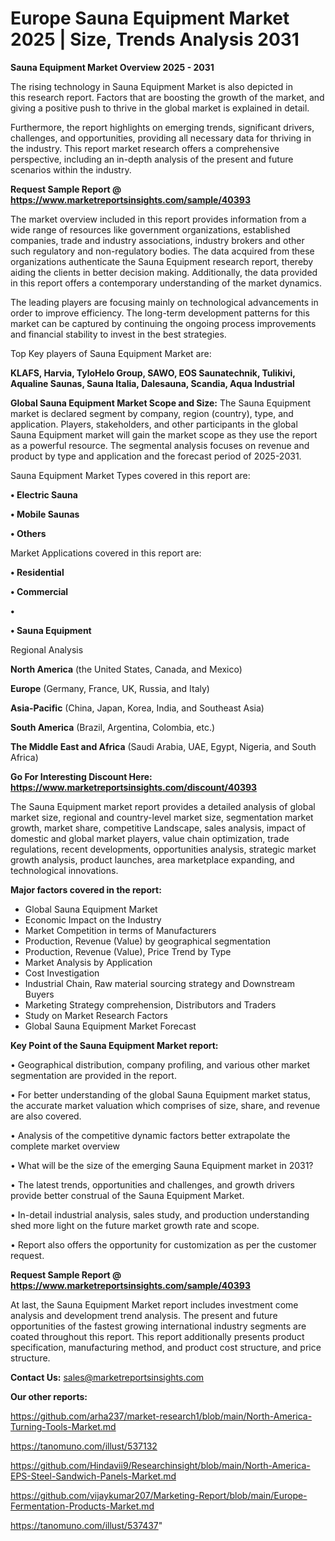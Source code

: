 # Europe Sauna Equipment Market 2025 | Size, Trends Analysis 2031

<Strong> Sauna Equipment Market Overview 2025 - 2031</strong>

The rising technology in Sauna Equipment Market is also depicted in this research report. Factors that are boosting the growth of the market, and giving a positive push to thrive in the global market is explained in detail.

Furthermore, the report highlights on emerging trends, significant drivers, challenges, and opportunities, providing all necessary data for thriving in the industry. This report market research offers a comprehensive perspective, including an in-depth analysis of the present and future scenarios within the industry.

<strong>Request Sample Report @ <a href=https://www.marketreportsinsights.com/sample/40393>https://www.marketreportsinsights.com/sample/40393</a></strong>

The market overview included in this report provides information from a wide range of resources like government organizations, established companies, trade and industry associations, industry brokers and other such regulatory and non-regulatory bodies. The data acquired from these organizations authenticate the Sauna Equipment research report, thereby aiding the clients in better decision making. Additionally, the data provided in this report offers a contemporary understanding of the market dynamics.

The leading players are focusing mainly on technological advancements in order to improve efficiency. The long-term development patterns for this market can be captured by continuing the ongoing process improvements and financial stability to invest in the best strategies.

Top Key players of Sauna Equipment Market are:

<strong>KLAFS, Harvia, TyloHelo Group, SAWO, EOS Saunatechnik, Tulikivi, Aqualine Saunas, Sauna Italia, Dalesauna, Scandia, Aqua Industrial</strong>

<strong><b>Global Sauna Equipment Market Scope and Size:</b></strong>
The Sauna Equipment market is declared segment by company, region (country), type, and application. Players, stakeholders, and other participants in the global Sauna Equipment market will gain the market scope as they use the report as a powerful resource. The segmental analysis focuses on revenue and product by type and application and the forecast period of 2025-2031.

Sauna Equipment Market Types covered in this report are:

<strong>•  Electric Sauna

•  Mobile Saunas

•  Others</strong>

Market Applications covered in this report are:

<strong>•  Residential

•  Commercial

•  

•  Sauna Equipment</strong> 

Regional Analysis

<strong>North America</strong> (the United States, Canada, and Mexico)

<strong>Europe</strong> (Germany, France, UK, Russia, and Italy)

<strong>Asia-Pacific</strong> (China, Japan, Korea, India, and Southeast Asia)

<strong>South America</strong> (Brazil, Argentina, Colombia, etc.)

<strong>The Middle East and Africa</strong> (Saudi Arabia, UAE, Egypt, Nigeria, and South Africa)

<strong>Go For Interesting Discount Here: <a href=https://www.marketreportsinsights.com/discount/40393>https://www.marketreportsinsights.com/discount/40393</a></strong>

The Sauna Equipment market report provides a detailed analysis of global market size, regional and country-level market size, segmentation market growth, market share, competitive Landscape, sales analysis, impact of domestic and global market players, value chain optimization, trade regulations, recent developments, opportunities analysis, strategic market growth analysis, product launches, area marketplace expanding, and technological innovations.

<strong><b>Major factors covered in the report:</b></strong>
<ul>
  <li>Global Sauna Equipment Market </li>
  <li>Economic Impact on the Industry</li>
  <li>Market Competition in terms of Manufacturers</li>
  <li>Production, Revenue (Value) by geographical segmentation</li>
  <li>Production, Revenue (Value), Price Trend by Type</li>
  <li>Market Analysis by Application</li>
  <li>Cost Investigation</li>
  <li>Industrial Chain, Raw material sourcing strategy and Downstream Buyers</li>
  <li>Marketing Strategy comprehension, Distributors and Traders</li>
  <li>Study on Market Research Factors</li>
  <li>Global Sauna Equipment Market Forecast</li>
</ul>

<strong><b>Key Point of the Sauna Equipment Market report:</b></strong>

• Geographical distribution, company profiling, and various other market segmentation are provided in the report.

• For better understanding of the global Sauna Equipment market status, the accurate market valuation which comprises of size, share, and revenue are also covered.

• Analysis of the competitive dynamic factors better extrapolate the complete market overview

• What will be the size of the emerging Sauna Equipment market in 2031?

• The latest trends, opportunities and challenges, and growth drivers provide better construal of the Sauna Equipment Market.

• In-detail industrial analysis, sales study, and production understanding shed more light on the future market growth rate and scope.

• Report also offers the opportunity for customization as per the customer request.

<strong>Request Sample Report @ <a href=https://www.marketreportsinsights.com/sample/40393>https://www.marketreportsinsights.com/sample/40393</a></strong>

At last, the Sauna Equipment Market report includes investment come analysis and development trend analysis. The present and future opportunities of the fastest growing international industry segments are coated throughout this report. This report additionally presents product specification, manufacturing method, and product cost structure, and price structure.

<strong>Contact Us:</strong>
sales@marketreportsinsights.com

<strong>Our other reports:</strong>

<a href=https://github.com/arha237/market-research1/blob/main/North-America-Turning-Tools-Market.md>https://github.com/arha237/market-research1/blob/main/North-America-Turning-Tools-Market.md</a>

<a href=https://tanomuno.com/illust/537132>https://tanomuno.com/illust/537132</a>

<a href=https://github.com/Hindavii9/Researchinsight/blob/main/North-America-EPS-Steel-Sandwich-Panels-Market.md>https://github.com/Hindavii9/Researchinsight/blob/main/North-America-EPS-Steel-Sandwich-Panels-Market.md</a>

<a href=https://github.com/vijaykumar207/Marketing-Report/blob/main/Europe-Fermentation-Products-Market.md>https://github.com/vijaykumar207/Marketing-Report/blob/main/Europe-Fermentation-Products-Market.md</a>

<a href=https://tanomuno.com/illust/537437>https://tanomuno.com/illust/537437</a>"

